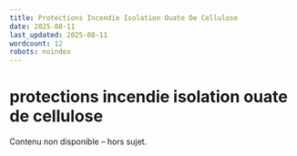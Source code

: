```yaml
---
title: Protections Incendie Isolation Ouate De Cellulose
date: 2025-08-11
last_updated: 2025-08-11
wordcount: 12
robots: noindex
---
```


# protections incendie isolation ouate de cellulose

Contenu non disponible – hors sujet.